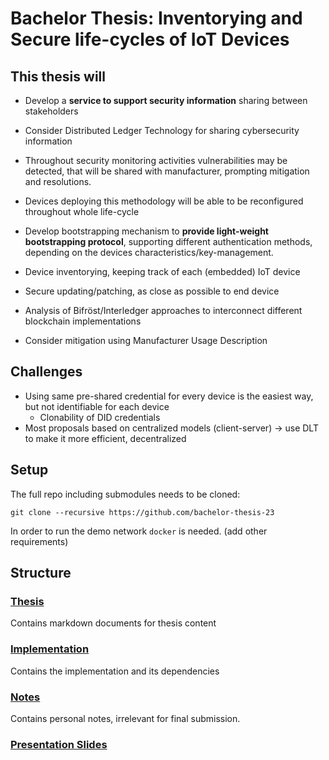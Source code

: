 # Bachelor Thesis: Inventorying and Secure life-cycles of IoT Devices

## This thesis will

- Develop a **service to support security information** sharing between stakeholders

- Consider Distributed Ledger Technology for sharing cybersecurity information

- Throughout security monitoring activities vulnerabilities may be detected, that will be shared
  with manufacturer, prompting mitigation and resolutions.

- Devices deploying this methodology will be able to be reconfigured throughout whole life-cycle

- Develop bootstrapping mechanism to **provide light-weight bootstrapping protocol**, supporting
  different authentication methods, depending on the devices characteristics/key-management.

- Device inventorying, keeping track of each (embedded) IoT device

- Secure updating/patching, as close as possible to end device

- Analysis of Bifröst/Interledger approaches to interconnect different blockchain implementations

- Consider mitigation using Manufacturer Usage Description

## Challenges

- Using same pre-shared credential for every device is the easiest way, but not identifiable for
  each device
  - Clonability of DID credentials
- Most proposals based on centralized models (client-server) -> use DLT to make it more efficient,
  decentralized

## Setup

The full repo including submodules needs to be cloned:

`git clone --recursive https://github.com/bachelor-thesis-23`

In order to run the demo network `docker` is needed. (add other requirements)

## Structure

### [Thesis](./thesis/)

Contains markdown documents for thesis content

### [Implementation](./impl/)

Contains the implementation and its dependencies

### [Notes](./notes/)

Contains personal notes, irrelevant for final submission.

### [Presentation Slides](https://docs.google.com/presentation/d/1dhrsWy_iDS3d3HnWNr0E9MciqOHN4IZfDC7f3xYNjKo/edit?usp=sharing)
